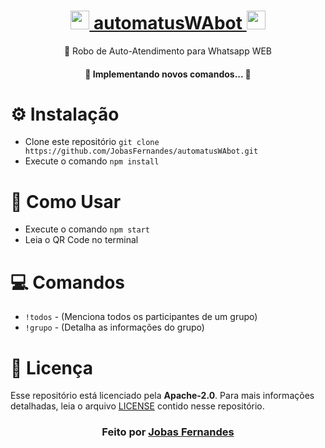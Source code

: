 <h1 align="center">
    <a href="https://github.com/JobasFernandes/automatusWAbot"><img padding-top="-10px" width="30px" src="https://camo.githubusercontent.com/9cdad3cea00b1d3142a74eba001d37b41dca6042a2f38b4adbbf0cc8c2b56286/68747470733a2f2f63646e2e69636f6e2d69636f6e732e636f6d2f69636f6e73322f3337332f504e472f39362f57686174736170705f33373232392e706e67"/> automatusWAbot <img width="30px" src="https://camo.githubusercontent.com/9cdad3cea00b1d3142a74eba001d37b41dca6042a2f38b4adbbf0cc8c2b56286/68747470733a2f2f63646e2e69636f6e2d69636f6e732e636f6d2f69636f6e73322f3337332f504e472f39362f57686174736170705f33373232392e706e67"/></a>
</h1>
<p align="center">🚀 Robo de Auto-Atendimento para Whatsapp WEB</p>

<h4 align="center"> 
	🚧  Implementando novos comandos...  🚧
</h4>


# :gear: Instalação

- Clone este repositório
```git clone https://github.com/JobasFernandes/automatusWAbot.git```
- Execute o comando ```npm install```

# :rocket: Como Usar

- Execute o comando ```npm start```
- Leia o QR Code no terminal

# :computer: Comandos

- ```!todos``` - (Menciona todos os participantes de um grupo)
- ```!grupo``` - (Detalha as informações do grupo)

# **:page_with_curl: Licença**

Esse repositório está licenciado pela **Apache-2.0**. Para mais informações detalhadas, leia o arquivo [LICENSE](./LICENSE) contido nesse repositório. 

<h3 align="center">
Feito por <a href="https://github.com/JobasFernandes">Jobas Fernandes</a>
</h3>
